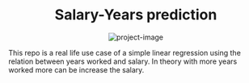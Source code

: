 <h1 align="center" id="title">Salary-Years prediction</h1>

<p align="center"><img src="https://socialify.git.ci/BogdanRivera/Salary-Years_prediction/image?font=KoHo&amp;language=1&amp;name=1&amp;owner=1&amp;pattern=Signal&amp;stargazers=1&amp;theme=Auto" alt="project-image"></p>

<p id="description">This repo is a real life use case of a simple linear regression using the relation between years worked and salary. In theory with more years worked more can be increase the salary.</p>
